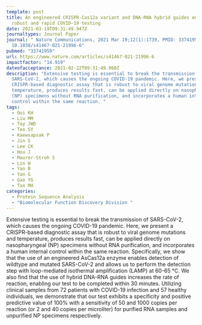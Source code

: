 ```yaml
---
template: post
title: An engineered CRISPR-Cas12a variant and DNA-RNA hybrid guides enable
  robust and rapid COVID-19 testing
date: 2021-03-19T09:31:49.947Z
journaltypes: Journal Paper
journal: " Nature Communications, 2021 Mar 19;12(1):1739, PMID: 33741959, doi:
  10.1038/s41467-021-21996-6"
pubmed: "33741959"
url: https://www.nature.com/articles/s41467-021-21996-6
impactfactor: "14.919"
dateofacceptance: 2021-02-22T09:31:49.960Z
description: "Extensive testing is essential to break the transmission of
  SARS-CoV-2, which causes the ongoing COVID-19 pandemic. Here, we present a
  CRISPR-based diagnostic assay that is robust to viral genome mutations and
  temperature, produces results fast, can be applied directly on nasopharyngeal
  (NP) specimens without RNA purification, and incorporates a human internal
  control within the same reaction. "
tags:
  - Ooi KH
  - Liu MM
  - Tay JWD
  - Teo SY
  - Kaewsapsak P
  - Jin S
  - Lee CK
  - Hou J
  - Maurer-Stroh S
  - Lin W
  - Yan B
  - Yan G
  - Gao YG
  - Tan MH
categories:
  - Protein Sequence Analysis
  - "Biomolecular Function Discovery Division "
---
```

<!--StartFragment-->

Extensive testing is essential to break the transmission of SARS-CoV-2, which causes the ongoing COVID-19 pandemic. Here, we present a CRISPR-based diagnostic assay that is robust to viral genome mutations and temperature, produces results fast, can be applied directly on nasopharyngeal (NP) specimens without RNA purification, and incorporates a human internal control within the same reaction. Specifically, we show that the use of an engineered AsCas12a enzyme enables detection of wildtype and mutated SARS-CoV-2 and allows us to perform the detection step with loop-mediated isothermal amplification (LAMP) at 60-65 °C. We also find that the use of hybrid DNA-RNA guides increases the rate of reaction, enabling our test to be completed within 30 minutes. Utilizing clinical samples from 72 patients with COVID-19 infection and 57 healthy individuals, we demonstrate that our test exhibits a specificity and positive predictive value of 100% with a sensitivity of 50 and 1000 copies per reaction (or 2 and 40 copies per microliter) for purified RNA samples and unpurified NP specimens respectively.

<!--EndFragment-->